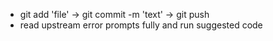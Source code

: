 - git add 'file' -> git commit -m 'text' -> git push
- read upstream error prompts fully and run suggested code